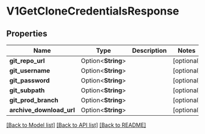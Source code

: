 # V1GetCloneCredentialsResponse

## Properties

Name | Type | Description | Notes
------------ | ------------- | ------------- | -------------
**git_repo_url** | Option<**String**> |  | [optional]
**git_username** | Option<**String**> |  | [optional]
**git_password** | Option<**String**> |  | [optional]
**git_subpath** | Option<**String**> |  | [optional]
**git_prod_branch** | Option<**String**> |  | [optional]
**archive_download_url** | Option<**String**> |  | [optional]

[[Back to Model list]](../README.md#documentation-for-models) [[Back to API list]](../README.md#documentation-for-api-endpoints) [[Back to README]](../README.md)


